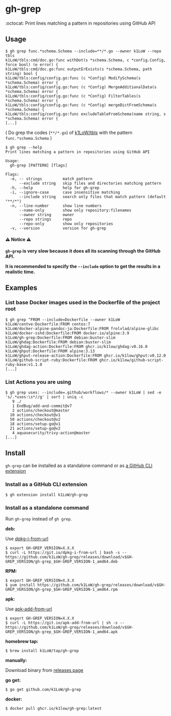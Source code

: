 # gh-grep

:octocat: Print lines matching a pattern in repositories using GitHub API

## Usage

``` console
$ gh grep func.*schema.Schema --include=**/*.go --owner k1LoW --repo tbls
k1LoW/tbls:cmd/doc.go:func withDot(s *schema.Schema, c *config.Config, force bool) (e error) {
k1LoW/tbls:cmd/doc.go:func outputErExists(s *schema.Schema, path string) bool {
k1LoW/tbls:config/config.go:func (c *Config) ModifySchema(s *schema.Schema) error {
k1LoW/tbls:config/config.go:func (c *Config) MergeAdditionalData(s *schema.Schema) error {
k1LoW/tbls:config/config.go:func (c *Config) FilterTables(s *schema.Schema) error {
k1LoW/tbls:config/config.go:func (c *Config) mergeDictFromSchema(s *schema.Schema) {
k1LoW/tbls:config/config.go:func excludeTableFromSchema(name string, s *schema.Schema) error {
[...]
```

( Do grep the codes (`**/*.go`) of [k1LoW/tbls](https://github.com/k1LoW/tbls) with the pattern `func.*schema.Schema` )

``` console
$ gh grep --help
Print lines matching a pattern in repositories using GitHub API

Usage:
  gh-grep [PATTERN] [flags]

Flags:
  -e, -- strings         match pattern
      --exclude string   skip files and directories matching pattern
  -h, --help             help for gh-grep
  -i, --ignore-case      case insensitive matching
      --include string   search only files that match pattern (default "**/*")
  -n, --line-number      show line numbers
      --name-only        show only repository:filenames
      --owner string     owner
      --repo strings     repo
      --repo-only        show only repositories
  -v, --version          version for gh-grep
```

#### :warning: Notice :warning:

**`gh-grep` is very slow because it does all its scanning through the GitHub API.**

**It is recommended to specify the `--include` option to get the results in a realistic time.**

## Examples

### List base Docker images used in the Dockerfile of the project root

``` console
$ gh grep ^FROM --include=Dockerfile --owner k1LoW
k1LoW/centve:Dockerfile:FROM centos:7
k1LoW/docker-alpine-pandoc-ja:Dockerfile:FROM frolvlad/alpine-glibc
k1LoW/docker-sshd:Dockerfile:FROM docker.io/alpine:3.9
k1LoW/gh-grep:Dockerfile:FROM debian:buster-slim
k1LoW/ghdag:Dockerfile:FROM debian:buster-slim
k1LoW/ghdag-action:Dockerfile:FROM ghcr.io/k1low/ghdag:v0.16.0
k1LoW/ghput:Dockerfile:FROM alpine:3.13
k1LoW/ghput-release-action:Dockerfile:FROM ghcr.io/k1low/ghput:v0.12.0
k1LoW/github-script-ruby:Dockerfile:FROM ghcr.io/k1low/github-script-ruby-base:v1.1.0
[...]
```

### List Actions you are using

``` console
$ gh grep uses: --include=.github/workflows/* --owner k1LoW | sed -e 's/.*uses:\s*//g' | sort | uniq -c
   9 ./
   1 EndBug/add-and-commit@v7
   2 actions/checkout@master
  10 actions/checkout@v1
  50 actions/checkout@v2
  18 actions/setup-go@v1
  21 actions/setup-go@v2
   4 aquasecurity/trivy-action@master
[...]
```

## Install

`gh-grep` can be installed as a standalone command or as [a GitHub CLI extension](https://cli.github.com/manual/gh_extension)

### Install as a GitHub CLI extension

``` console
$ gh extension install k1LoW/gh-grep
```

### Install as a standalone command

Run `gh-grep` instead of `gh grep`.

**deb:**

Use [dpkg-i-from-url](https://github.com/k1LoW/dpkg-i-from-url)

``` console
$ export GH-GREP_VERSION=X.X.X
$ curl -L https://git.io/dpkg-i-from-url | bash -s -- https://github.com/k1LoW/gh-grep/releases/download/v$GH-GREP_VERSION/gh-grep_$GH-GREP_VERSION-1_amd64.deb
```

**RPM:**

``` console
$ export GH-GREP_VERSION=X.X.X
$ yum install https://github.com/k1LoW/gh-grep/releases/download/v$GH-GREP_VERSION/gh-grep_$GH-GREP_VERSION-1_amd64.rpm
```

**apk:**

Use [apk-add-from-url](https://github.com/k1LoW/apk-add-from-url)

``` console
$ export GH-GREP_VERSION=X.X.X
$ curl -L https://git.io/apk-add-from-url | sh -s -- https://github.com/k1LoW/gh-grep/releases/download/v$GH-GREP_VERSION/gh-grep_$GH-GREP_VERSION-1_amd64.apk
```

**homebrew tap:**

```console
$ brew install k1LoW/tap/gh-grep
```

**manually:**

Download binary from [releases page](https://github.com/k1LoW/gh-grep/releases)

**go get:**

```console
$ go get github.com/k1LoW/gh-grep
```

**docker:**

```console
$ docker pull ghcr.io/k1low/gh-grep:latest
```
